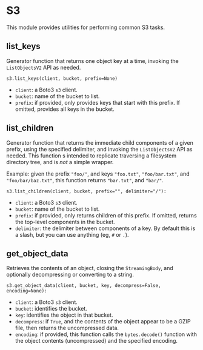 # S3

This module provides utilities for performing common S3 tasks.


## list_keys

Generator function that returns one object key at a time, invoking the `ListObjectsV2` API
as needed.

```
s3.list_keys(client, bucket, prefix=None)
```

* `client`: a Boto3 `s3` client.
* `bucket`: name of the bucket to list.
* `prefix`: if provided, only provides keys that start with this prefix. If omitted, provides
  all keys in the bucket.


## list_children

Generator function that returns the immediate child components of a given prefix, using the
specified delimiter, and invoking the `ListObjectsV2` API as needed. This function s intended
to replicate traversing a filesystem directory tree, and is _not_ a simple wrapper.

Example: given the prefix `"foo/"`, and keys `"foo.txt"`, `"foo/bar.txt"`, and `"foo/bar/baz.txt"`,
this function returns `"bar.txt"`, and `"bar/"`.

```
s3.list_children(client, bucket, prefix="", delimiter="/"):
```

* `client`: a Boto3 `s3` client.
* `bucket`: name of the bucket to list.
* `prefix`: if provided, only returns children of this prefix. If omitted, returns the
  top-level components in the bucket.
* `delimiter`: the delimiter between components of a key. By default this is a slash, but
  you can use anything (eg, `#` or `.`).


## get_object_data

Retrieves the contents of an object, closing the `StreamingBody`, and optionally decompressing
or converting to a string. 

```
s3.get_object_data(client, bucket, key, decompress=False, encoding=None):
```

* `client`: a Boto3 `s3` client.
* `bucket`: identifies the bucket.
* `key`: identifies the object in that bucket.
* `decompress`: if `True`, and the contents of the object appear to be a GZIP file, then
  returns the uncompressed data.
* `encoding`: if provided, this function calls the `bytes.decode()` function with the
  object contents (uncompressed) and the specified encoding.

